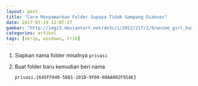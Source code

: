 ```yaml
---
layout: post
title: "Cara Menyamarkan Folder Supaya Tidak Gampang Diakses"
date: 2017-07-19 12:07:27
gambar: "http://img13.deviantart.net/de3c/i/2012/217/2/9/anime_girl_has_a_secret_weapon_by_alerkina2-d59xwvj.jpg"
categories: artikel
tags: [skrip, windows, trik]
---
```


1. Siapkan nama folder misalnya `privasi`
2. Buat folder baru kemudian beri nama 

    ```
    privasi.{645FF040-5081-101B-9F08-00AA002F954E}
    ```
